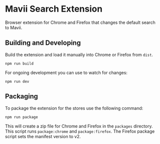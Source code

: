 # Mavii Search Extension

Browser extension for Chrome and Firefox that changes the default search to Mavii.

## Building and Developing

Build the extension and load it manually into Chrome or Firefox from `dist`.

`npm run build`

For ongoing development you can use to watch for changes:

`npm run dev`

## Packaging

To package the extension for the stores use the following command:

`npm run package`

This will create a zip file for Chrome and Firefox in the `packages` directory. This script runs `package:chrome` and `package:firefox`. The Firefox package script sets the manifest version to v2.
